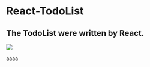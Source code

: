 # React-TodoList

## The TodoList were written by React.

  <img src="http://upload-images.jianshu.io/upload_images/1860303-447a77f7b0cd99e2.png?imageMogr2/auto-orient/strip%7CimageView2/2/w/1240" />


aaaa